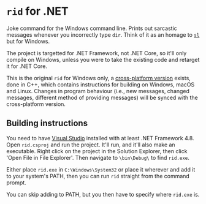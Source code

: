# `rid` for .NET
Joke command for the Windows command line. Prints out sarcastic messages whenever you incorrectly type `dir`. Think of it as an homage to [`sl`](https://github.com/mtoyoda/sl) but for Windows.

The project is targetted for .NET Framework, not .NET Core, so it'll only compile on Windows, unless you were to take the existing code and retarget it for .NET Core. 

This is the original `rid` for Windows only, a [cross-platform version](https://www.github.com/SpeedStriker243/rid-cpp) exists, done in C++, which contains instructions for building on Windows, macOS and Linux. Changes in program behaviour (i.e., new messages, changed messages, different method of providing messages) will be synced with the cross-platform version.

## Building instructions
You need to have [Visual Studio](https://visualstudio.microsoft.com/vs/) installed with at least .NET Framework 4.8.
Open `rid.csproj` and run the project. It'll run, and it'll also make an executable. Right click on the project in the Solution Explorer, then click 'Open File in File Explorer'. Then navigate to `\bin\Debug\` to find `rid.exe`.

Either place `rid.exe` in `C:\Windows\System32` or place it wherever and add it to your system's PATH, then you can run `rid` straight from the command prompt.

You can skip adding to PATH, but you then have to specify where `rid.exe` is.

